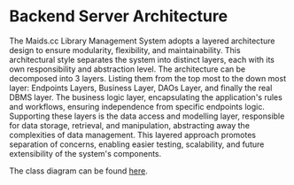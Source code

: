 # Backend Server Architecture

The Maids.cc Library Management System adopts a layered architecture design to ensure modularity, 
flexibility, and maintainability. This architectural style separates the system into distinct layers, 
each with its own responsibility and abstraction level. The architecture can be decomposed into 3 layers. Listing them
from the top most to the down most layer: Endpoints Layers, Business Layer, DAOs Layer, and finally the real DBMS layer.
The business logic layer, encapsulating the application's rules and workflows, ensuring independence from specific endpoints logic. 
Supporting these layers is the data access and modelling layer, responsible for data storage, retrieval, and 
manipulation, abstracting away the complexities of data management. 
This layered approach promotes separation of concerns, enabling easier testing, scalability, and future extensibility of
the system's components.

The class diagram can be found [here](https://github.com/GeorgeBeshay/library-management-system/blob/enhancements/Design/Class%20Diagram.pdf).